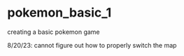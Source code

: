 # pokemon_basic_1

creating a basic pokemon game

8/20/23: cannot figure out how to properly switch the map
